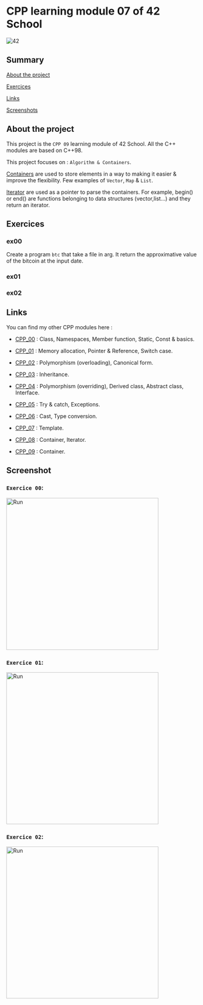 # CPP learning module 07 of 42 School

![42](https://img.shields.io/static/v1?label=&labelColor=000000e&logo=42&message=project&color=000000&style=flate)

## Summary

[About the project](#about-the-project)

[Exercices](#exercices)

[Links](#links)

[Screenshots](#screenshot)

## About the project
This project is the `CPP 09` learning module of 42 School.
All the C++ modules are based on C++98.

This project focuses on  : `Algorithm & Containers`.

[Containers](https://www.geeksforgeeks.org/containers-cpp-stl/) are used to store elements in a way to making it easier & improve the flexibility. Few examples of `Vector`, `Map` & `List`.

[Iterator]("https://www.w3schools.com/cpp/cpp_iterators.asp") are used as a pointer to parse the containers. For example, begin() or end() are functions belonging to data structures (vector,list...) and they return an iterator.

## Exercices

### ex00

Create a program `btc` that take a file in arg. It return the approximative value of the bitcoin at the input date.

### ex01

### ex02

## Links
You can find my other CPP modules here :
- [CPP_00](https://github.com/Kwro91/cpp00) : Class, Namespaces, Member function, Static, Const & basics.

- [CPP_01](https://github.com/Kwro91/cpp01) : Memory allocation, Pointer & Reference, Switch case.

- [CPP_02](https://github.com/Kwro91/cpp02) : Polymorphism (overloading), Canonical form.

- [CPP_03](https://github.com/Kwro91/cpp03) : Inheritance.

- [CPP_04](https://github.com/Kwro91/cpp04) : Polymorphism (overriding), Derived class, Abstract class, Interface.

- [CPP_05](https://github.com/Kwro91/cpp05) : Try & catch, Exceptions.

- [CPP_06](https://github.com/Kwro91/cpp06) : Cast, Type conversion.

- [CPP_07](https://github.com/Kwro91/cpp07) : Template.

- [CPP_08](https://github.com/Kwro91/cpp08) : Container, Iterator.

- [CPP_09](https://github.com/Kwro91/cpp08) : Container.

## Screenshot

### `Exercice 00`:
<img width="400" alt="Run" src="img/ex00.png">

### `Exercice 01`:
<img width="400" alt="Run" src="img/ex01.png">

### `Exercice 02`:
<img width="400" alt="Run" src="img/ex02.png">